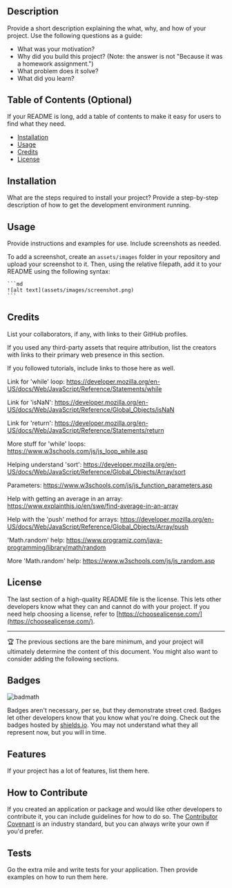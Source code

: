 # <Your-Project-Title>

## Description

Provide a short description explaining the what, why, and how of your project. Use the following questions as a guide:

- What was your motivation?
- Why did you build this project? (Note: the answer is not "Because it was a homework assignment.")
- What problem does it solve?
- What did you learn?

## Table of Contents (Optional)

If your README is long, add a table of contents to make it easy for users to find what they need.

- [Installation](#installation)
- [Usage](#usage)
- [Credits](#credits)
- [License](#license)

## Installation

What are the steps required to install your project? Provide a step-by-step description of how to get the development environment running.

## Usage

Provide instructions and examples for use. Include screenshots as needed.

To add a screenshot, create an `assets/images` folder in your repository and upload your screenshot to it. Then, using the relative filepath, add it to your README using the following syntax:

    ```md
    ![alt text](assets/images/screenshot.png)
    ```

## Credits

List your collaborators, if any, with links to their GitHub profiles.

If you used any third-party assets that require attribution, list the creators with links to their primary web presence in this section.

If you followed tutorials, include links to those here as well.

Link for 'while' loop:
https://developer.mozilla.org/en-US/docs/Web/JavaScript/Reference/Statements/while

Link for 'isNaN':
https://developer.mozilla.org/en-US/docs/Web/JavaScript/Reference/Global_Objects/isNaN

Link for 'return':
https://developer.mozilla.org/en-US/docs/Web/JavaScript/Reference/Statements/return

More stuff for 'while' loops:
https://www.w3schools.com/js/js_loop_while.asp

Helping understand 'sort':
https://developer.mozilla.org/en-US/docs/Web/JavaScript/Reference/Global_Objects/Array/sort

Parameters:
https://www.w3schools.com/js/js_function_parameters.asp

Help with getting an average in an array:
https://www.explainthis.io/en/swe/find-average-in-an-array

Help with the 'push' method for arrays:
https://developer.mozilla.org/en-US/docs/Web/JavaScript/Reference/Global_Objects/Array/push

'Math.random' help:
https://www.programiz.com/java-programming/library/math/random

More 'Math.random' help:
https://www.w3schools.com/js/js_random.asp


## License

The last section of a high-quality README file is the license. This lets other developers know what they can and cannot do with your project. If you need help choosing a license, refer to [https://choosealicense.com/](https://choosealicense.com/).

---

🏆 The previous sections are the bare minimum, and your project will ultimately determine the content of this document. You might also want to consider adding the following sections.

## Badges

![badmath](https://img.shields.io/github/languages/top/lernantino/badmath)

Badges aren't necessary, per se, but they demonstrate street cred. Badges let other developers know that you know what you're doing. Check out the badges hosted by [shields.io](https://shields.io/). You may not understand what they all represent now, but you will in time.

## Features

If your project has a lot of features, list them here.

## How to Contribute

If you created an application or package and would like other developers to contribute it, you can include guidelines for how to do so. The [Contributor Covenant](https://www.contributor-covenant.org/) is an industry standard, but you can always write your own if you'd prefer.

## Tests

Go the extra mile and write tests for your application. Then provide examples on how to run them here.
